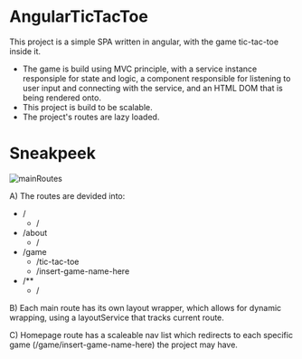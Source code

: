 # AngularTicTacToe

This project is a simple SPA written in angular, with the game tic-tac-toe inside it.
- The game is build using MVC principle, with a service instance responsiple for state and logic, a component responsible for listening to user input and connecting with the service, and an HTML DOM that is being rendered onto.
- This project is build to be scalable.
- The project's routes are lazy loaded.

# Sneakpeek

![mainRoutes](https://github.com/VadimEp622/angular-tic-tac-toe/assets/118854398/afd5e290-abf2-4d00-8336-f7e9b54040e0)

A) The routes are devided into: 
- /
  - /
- /about
  - /
- /game
  - /tic-tac-toe
  - /insert-game-name-here
- /**
  - /


B) Each main route has its own layout wrapper, which allows for dynamic wrapping, using a layoutService that tracks current route.

C) Homepage route has a scaleable nav list which redirects to each specific game (/game/insert-game-name-here) the project may have.
